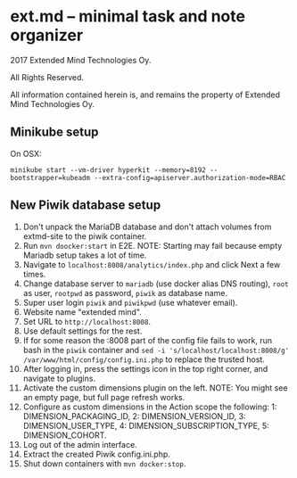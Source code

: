 # ext.md – minimal task and note organizer

2017 Extended Mind Technologies Oy.

All Rights Reserved.

All information contained herein is, and remains the property of Extended Mind Technologies Oy.


## Minikube setup

On OSX:

```
minikube start --vm-driver hyperkit --memory=8192 --bootstrapper=kubeadm --extra-config=apiserver.authorization-mode=RBAC
```

## New Piwik database setup

1. Don't unpack the MariaDB database and don't attach volumes from extmd-site to the piwik container.
2. Run `mvn doocker:start` in E2E. NOTE: Starting may fail because empty Mariadb setup takes a lot of time. 
3. Navigate to `localhost:8008/analytics/index.php` and click Next a few times.
4. Change database server to `mariadb` (use docker alias DNS routing), `root` as user, `rootpwd` as password, `piwik` as database name.
5. Super user login `piwik` and `piwikpwd` (use whatever email).
6. Website name "extended mind".
7. Set URL to `http://localhost:8008`.
8. Use default settings for the rest.
9. If for some reason the :8008 part of the config file fails to work, run bash in the `piwik` container and `sed -i 's/localhost/localhost:8008/g' /var/www/html/config/config.ini.php` to replace the trusted host.
10. After logging in, press the settings icon in the top right corner, and navigate to plugins.
11. Activate the custom dimensions plugin on the left. NOTE: You might see an empty page, but full page refresh works.
12. Configure as custom dimensions in the Action scope the following: 1: DIMENSION_PACKAGING_ID, 2: DIMENSION_VERSION_ID, 3: DIMENSION_USER_TYPE, 4: DIMENSION_SUBSCRIPTION_TYPE, 5: DIMENSION_COHORT.
13. Log out of the admin interface.
14. Extract the created Piwik config.ini.php.
15. Shut down containers with `mvn docker:stop`.
